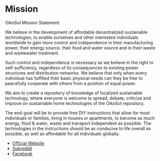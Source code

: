 # Mission
OikoSol Mission Statement

We believe in the development of affordable decentralized sustainable technologies, to enable ourselves and other interested individuals worldwide to gain more control and independence in their manufacturing power, their energy source, their food and water source and in their waste and wastewater treatment.

Such control and independence is necessary as we believe in the right to self-sufficiency, regardless of its consequences to existing power structures and distribution networks. We believe that only when every individual has fulfilled their basic physical needs can they be free to peacefully cooperate with others from a position of equal power.

We aim to create a repository of knowledge of localized sustainable technology, where everyone is welcome to spread, debate, criticize and improve on sustainable home technologies of the OikoSol repository.

The end-goal will be to provide free DIY instructions that allow for most individuals or families, living in houses or apartments, to become as much energy, food & water, waste and transport independent as possible. The technologies in the instructions should be as conducive to life overall as possible, as well as affordable for all individuals globally.

* [Official Website](http://oikosol.com)
* [Subreddit](https://www.reddit.com/r/OikoSol/)
* [Facebook](https://www.facebook.com/oikosol)
